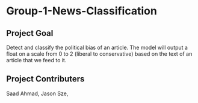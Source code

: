 # Group-1-News-Classification

## Project Goal
Detect and classify the political bias of an article. The model will output a float on a scale from 0 to 2 (liberal to conservative) based on the text of an article that we feed to it.

## Project Contributers
Saad Ahmad, Jason Sze, 
